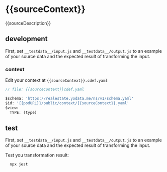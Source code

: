 # {{sourceContext}}

{{sourceDescription}}

## development

First, set `__testdata__/input.js` and `__testdata__/output.js` to an example 
of your source data and the expected result of transforming the input.


### context

Edit your context at `{{sourceContext}}.cdef.yaml`

```javascript
// file: {{sourceContext}}cdef.yaml

$schema: 'https://realestate.yodata.me/ns/v1/schema.yaml'
$id: '{{podURL}}/public/context/{{sourceContext}}.yaml'
$view:
  TYPE: (type)
```

## test

First, set `__testdata__/input.js` and `__testdata__/output.js` to an example 
of your source data and the expected result of transforming the input.

Test you transformation result:

```javascript
  npx jest
```